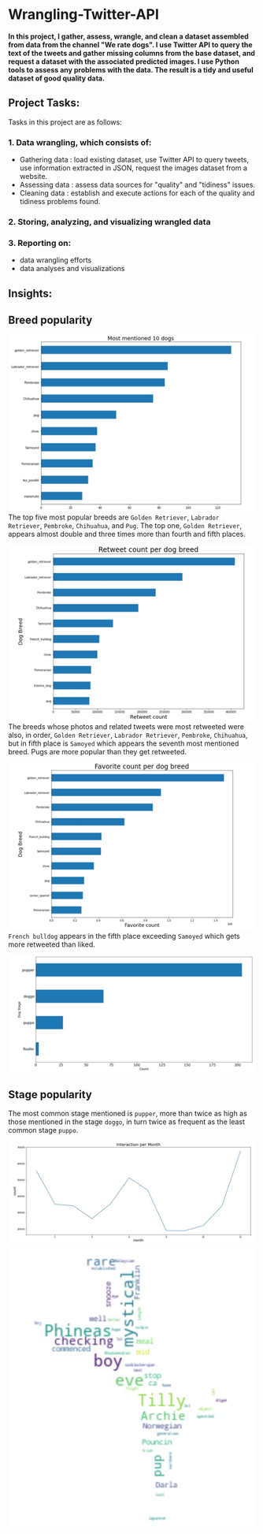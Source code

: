 # Wrangling-Twitter-API


**In this project, I gather, assess, wrangle, and clean a dataset assembled from data from the channel "We rate dogs". I use Twitter API to query the text of the tweets and gather missing columns from the base dataset, and request a dataset with the associated predicted images. I use Python tools to assess any problems with the data. The result is a tidy and useful dataset of good quality data.**

## Project Tasks:
Tasks in this project are as follows:

### 1.  Data wrangling, which consists of:
-  Gathering data :  load existing dataset, use Twitter API to query tweets, use information extracted in JSON, request the images dataset from a website.
- Assessing data  :  assess data sources for "quality" and "tidiness" issues.
-  Cleaning data   : establish and execute actions for each of the quality and tidiness problems found.
### 2. Storing, analyzing, and visualizing wrangled data

### 3. Reporting on:
-  data wrangling efforts
-  data analyses and visualizations

## Insights:
## Breed popularity
![](images/top10.JPG)
The top five most popular breeds are `Golden Retriever`, `Labrador Retriever`, `Pembroke`, `Chihuahua`, and `Pug`. The top one, `Golden Retriever`, appears almost double and three times more than fourth and fifth places.

![](images/retweet.JPG)
The breeds whose photos and related tweets were most retweeted were also, in order, `Golden Retriever`, `Labrador Retriever`, `Pembroke`, `Chihuahua`, but in fifth place is `Samoyed` which appears the seventh most mentioned breed. Pugs are more popular than they get retweeted.

![](images/favorite.JPG)
`French bulldog` appears in the fifth place exceeding `Samoyed` which gets more retweeted than liked.

![](images/stage.JPG)
## Stage popularity
The most common stage mentioned is `pupper`, more than twice as high as those mentioned in the stage `doggo`, in turn twice as frequent as the least common stage `puppo`.


![](images/month.JPG)
![](images/wordcloud.JPG)


